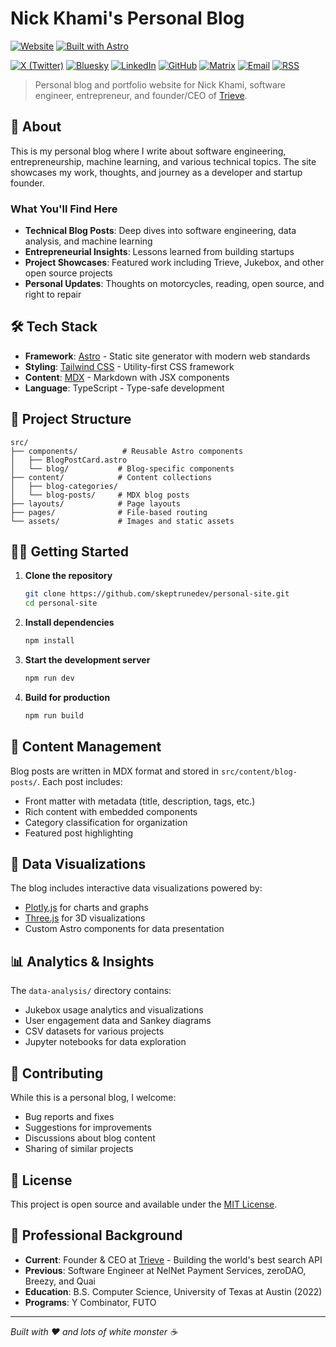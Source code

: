 # Nick Khami's Personal Blog

[![Website](https://img.shields.io/website?url=https%3A%2F%2Fskeptrune.com&style=for-the-badge&logo=astro&logoColor=white&label=WEBSITE&labelColor=%23FF5D01&color=%2300D8FF)](https://skeptrune.com)
[![Built with Astro](https://img.shields.io/badge/Built%20with-Astro-FF5D01?style=for-the-badge&logo=astro&logoColor=white)](https://astro.build)

[![X (Twitter)](https://img.shields.io/badge/X-000000?style=for-the-badge&logo=x&logoColor=white)](https://x.com/skeptrune)
[![Bluesky](https://img.shields.io/badge/Bluesky-0085FF?style=for-the-badge&logo=bluesky&logoColor=white)](https://bsky.app/profile/skeptrune.bsky.social)
[![LinkedIn](https://img.shields.io/badge/LinkedIn-0077B5?style=for-the-badge&logo=linkedin&logoColor=white)](https://linkedin.com/in/nkhami)
[![GitHub](https://img.shields.io/badge/GitHub-181717?style=for-the-badge&logo=github&logoColor=white)](https://github.com/skeptrunedev)
[![Matrix](https://img.shields.io/badge/Matrix-000000?style=for-the-badge&logo=matrix&logoColor=white)](https://matrix.to/#/@skeptrune:trieve.ai)
[![Email](https://img.shields.io/badge/Email-D14836?style=for-the-badge&logo=gmail&logoColor=white)](mailto:me@skeptrune.io)
[![RSS](https://img.shields.io/badge/RSS-FFA500?style=for-the-badge&logo=rss&logoColor=white)](https://skeptrune.com/rss.xml)

> Personal blog and portfolio website for Nick Khami, software engineer, entrepreneur, and founder/CEO of [Trieve](https://trieve.ai).

## 🚀 About

This is my personal blog where I write about software engineering, entrepreneurship, machine learning, and various technical topics. The site showcases my work, thoughts, and journey as a developer and startup founder.

### What You'll Find Here

- **Technical Blog Posts**: Deep dives into software engineering, data analysis, and machine learning
- **Entrepreneurial Insights**: Lessons learned from building startups
- **Project Showcases**: Featured work including Trieve, Jukebox, and other open source projects
- **Personal Updates**: Thoughts on motorcycles, reading, open source, and right to repair

## 🛠️ Tech Stack

- **Framework**: [Astro](https://astro.build) - Static site generator with modern web standards
- **Styling**: [Tailwind CSS](https://tailwindcss.com) - Utility-first CSS framework
- **Content**: [MDX](https://mdxjs.com) - Markdown with JSX components
- **Language**: TypeScript - Type-safe development

## 📁 Project Structure

```
src/
├── components/          # Reusable Astro components
│   ├── BlogPostCard.astro
│   └── blog/           # Blog-specific components
├── content/            # Content collections
│   ├── blog-categories/
│   └── blog-posts/     # MDX blog posts
├── layouts/            # Page layouts
├── pages/              # File-based routing
└── assets/             # Images and static assets
```

## 🏃‍♂️ Getting Started

1. **Clone the repository**

   ```bash
   git clone https://github.com/skeptrunedev/personal-site.git
   cd personal-site
   ```

2. **Install dependencies**

   ```bash
   npm install
   ```

3. **Start the development server**

   ```bash
   npm run dev
   ```

4. **Build for production**
   ```bash
   npm run build
   ```

## 📝 Content Management

Blog posts are written in MDX format and stored in `src/content/blog-posts/`. Each post includes:

- Front matter with metadata (title, description, tags, etc.)
- Rich content with embedded components
- Category classification for organization
- Featured post highlighting

## 🎨 Data Visualizations

The blog includes interactive data visualizations powered by:

- [Plotly.js](https://plotly.com/javascript/) for charts and graphs
- [Three.js](https://threejs.org/) for 3D visualizations
- Custom Astro components for data presentation

## 📊 Analytics & Insights

The `data-analysis/` directory contains:

- Jukebox usage analytics and visualizations
- User engagement data and Sankey diagrams
- CSV datasets for various projects
- Jupyter notebooks for data exploration

## 🤝 Contributing

While this is a personal blog, I welcome:

- Bug reports and fixes
- Suggestions for improvements
- Discussions about blog content
- Sharing of similar projects

## 📄 License

This project is open source and available under the [MIT License](LICENSE).

## 🏢 Professional Background

- **Current**: Founder & CEO at [Trieve](https://trieve.ai) - Building the world's best search API
- **Previous**: Software Engineer at NelNet Payment Services, zeroDAO, Breezy, and Quai
- **Education**: B.S. Computer Science, University of Texas at Austin (2022)
- **Programs**: Y Combinator, FUTO

---

_Built with ❤️ and lots of white monster ☕_
